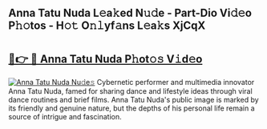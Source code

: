 ## Anna Tatu Nuda L𝚎a𝚔ed N𝚞𝚍e - Part-Dio Vi𝚍𝚎o P𝚑𝚘tos - H𝚘𝚝 O𝚗𝚕yf𝚊ns L𝚎a𝚔s XjCqX

# <h2><a href="http://kfdwhu.oniu.top/?m=Anna+Tatu+Nuda">🔗👉 🔴 Anna Tatu Nuda P𝚑ot𝚘𝚜 V𝚒d𝚎o</a></h2>

[![Anna Tatu Nuda Nu𝚍e𝚜](https://i.imgur.com/0qMVB7G.gif)](http://kfdwhu.oniu.top/?m=Anna+Tatu+Nuda)
Cybernetic performer and multimedia innovator Anna Tatu Nuda, famed for sharing dance and lifestyle ideas through viral dance routines and brief films. Anna Tatu Nuda's public image is marked by its friendly and genuine nature, but the depths of his personal life remain a source of intrigue and fascination.  
